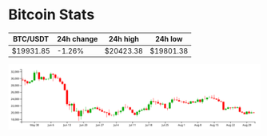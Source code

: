 # Bitcoin Stats

BTC/USDT|24h change|24h high|24h low|
|---|---|---|---|
|$19931.85|-1.26%|$20423.38|$19801.38|

<img src="./chart.svg">
